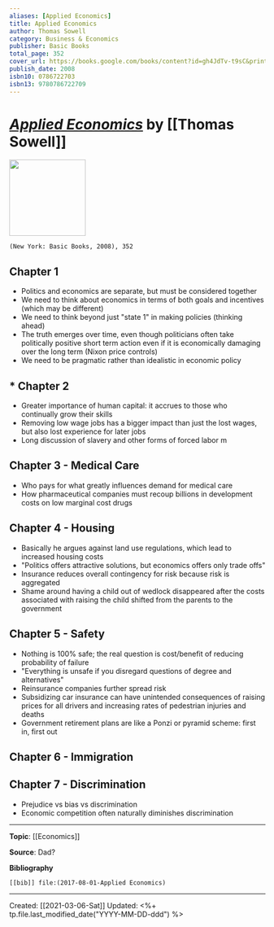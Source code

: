 ```yaml
---
aliases: [Applied Economics]
title: Applied Economics
author: Thomas Sowell
category: Business & Economics
publisher: Basic Books
total_page: 352
cover_url: https://books.google.com/books/content?id=gh4JdTv-t9sC&printsec=frontcover&img=1&zoom=1&edge=curl&source=gbs_api
publish_date: 2008
isbn10: 0786722703
isbn13: 9780786722709
---
```

# *[Applied Economics]()* by [[Thomas Sowell]]

<img src="https://books.google.com/books/content?id=gh4JdTv-t9sC&printsec=frontcover&img=1&zoom=1&edge=curl&source=gbs_api" width=150>

`(New York: Basic Books, 2008), 352`

## Chapter 1
* Politics and economics are separate, but must be considered together
* We need to think about economics in terms of both goals and incentives (which may be different)
* We need to think beyond just "state 1" in making policies (thinking ahead)
* The truth emerges over time, even though politicians often take politically positive short term action even if it is economically damaging over the long term (Nixon price controls)
* We need to be pragmatic rather than idealistic in economic policy

## * Chapter 2
* Greater importance of human capital: it accrues to those who continually grow their skills
* Removing low wage jobs has a bigger impact than just the lost wages, but also lost experience for later jobs 
* Long discussion of slavery and other forms of forced labor m

## Chapter 3 - Medical Care
* Who pays for what greatly influences demand for medical care 
* How pharmaceutical companies must recoup billions in development costs on low marginal cost drugs 

## Chapter 4 - Housing
* Basically he argues against land use regulations, which lead to increased housing costs 
* "Politics offers attractive solutions, but economics offers only trade offs" 
* Insurance reduces overall contingency for risk because risk is aggregated
* Shame around having a child out of wedlock disappeared after the costs associated with raising the child shifted from the parents to the government 

## Chapter 5 - Safety 
* Nothing is 100% safe; the real question is cost/benefit of reducing probability of failure 
* "Everything is unsafe if you disregard questions of degree and alternatives"
* Reinsurance companies further spread risk
* Subsidizing car insurance can have unintended consequences of raising prices for all drivers and increasing rates of pedestrian injuries and deaths 
* Government retirement plans are like a Ponzi or pyramid scheme: first in, first out 

## Chapter 6 - Immigration

## Chapter 7 - Discrimination 
* Prejudice vs bias vs discrimination
* Economic competition often naturally diminishes discrimination 


--- 
**Topic**: [[Economics]]

**Source**: Dad?

**Bibliography**

```query
[[bib]] file:(2017-08-01-Applied Economics)
```
 

---
Created: [[2021-03-06-Sat]]
Updated: <%+ tp.file.last_modified_date("YYYY-MM-DD-ddd") %>



